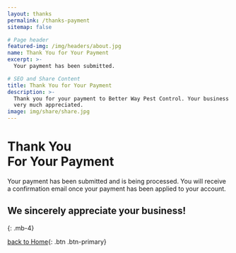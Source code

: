 ```yaml
---
layout: thanks
permalink: /thanks-payment
sitemap: false

# Page header
featured-img: /img/headers/about.jpg
name: Thank You for Your Payment
excerpt: >-
  Your payment has been submitted.

# SEO and Share Content
title: Thank You for Your Payment
description: >-
  Thank you for your payment to Better Way Pest Control. Your business is
  very much appreciated.
image: img/share/share.jpg
---
```


<h1 class="display-4">Thank You<br><span>For Your Payment</span></h1>

Your payment has been submitted and is being processed. You will receive a confirmation email once your payment has been applied to your account.

## We sincerely appreciate your business!
{: .mb-4}

[back to Home](/){: .btn .btn-primary}

